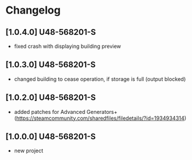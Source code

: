 # Changelog

## [1.0.4.0] U48-568201-S
- fixed crash with displaying building preview

## [1.0.3.0] U48-568201-S
- changed building to cease operation, if storage is full (output blocked)

## [1.0.2.0] U48-568201-S
- added patches for Advanced Generators+ (https://steamcommunity.com/sharedfiles/filedetails/?id=1934934314)

## [1.0.0.0] U48-568201-S
- new project
